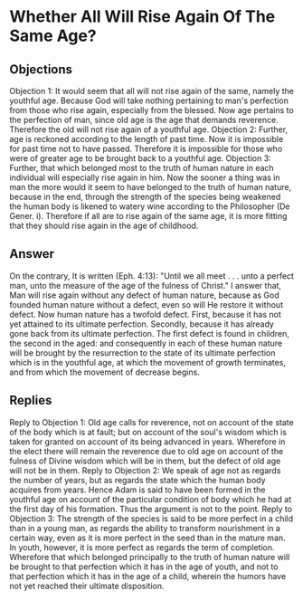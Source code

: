 # Whether All Will Rise Again Of The Same Age?
## Objections
Objection 1: It would seem that all will not rise again of the same, namely the youthful age. Because God will take nothing pertaining to man's perfection from those who rise again, especially from the blessed. Now age pertains to the perfection of man, since old age is the age that demands reverence. Therefore the old will not rise again of a youthful age.
Objection 2: Further, age is reckoned according to the length of past time. Now it is impossible for past time not to have passed. Therefore it is impossible for those who were of greater age to be brought back to a youthful age.
Objection 3: Further, that which belonged most to the truth of human nature in each individual will especially rise again in him. Now the sooner a thing was in man the more would it seem to have belonged to the truth of human nature, because in the end, through the strength of the species being weakened the human body is likened to watery wine according to the Philosopher (De Gener. i). Therefore if all are to rise again of the same age, it is more fitting that they should rise again in the age of childhood.
## Answer
On the contrary, It is written (Eph. 4:13): "Until we all meet . . . unto a perfect man, unto the measure of the age of the fulness of Christ."
I answer that, Man will rise again without any defect of human nature, because as God founded human nature without a defect, even so will He restore it without defect. Now human nature has a twofold defect. First, because it has not yet attained to its ultimate perfection. Secondly, because it has already gone back from its ultimate perfection. The first defect is found in children, the second in the aged: and consequently in each of these human nature will be brought by the resurrection to the state of its ultimate perfection which is in the youthful age, at which the movement of growth terminates, and from which the movement of decrease begins.
## Replies
Reply to Objection 1: Old age calls for reverence, not on account of the state of the body which is at fault; but on account of the soul's wisdom which is taken for granted on account of its being advanced in years. Wherefore in the elect there will remain the reverence due to old age on account of the fulness of Divine wisdom which will be in them, but the defect of old age will not be in them.
Reply to Objection 2: We speak of age not as regards the number of years, but as regards the state which the human body acquires from years. Hence Adam is said to have been formed in the youthful age on account of the particular condition of body which he had at the first day of his formation. Thus the argument is not to the point.
Reply to Objection 3: The strength of the species is said to be more perfect in a child than in a young man, as regards the ability to transform nourishment in a certain way, even as it is more perfect in the seed than in the mature man. In youth, however, it is more perfect as regards the term of completion. Wherefore that which belonged principally to the truth of human nature will be brought to that perfection which it has in the age of youth, and not to that perfection which it has in the age of a child, wherein the humors have not yet reached their ultimate disposition.